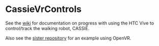 # CassieVrControls

See the [wiki](https://github.com/flipturnapps/CassieVrControls/wiki) for documentation on progress with using the HTC Vive to control/track the walking robot, CASSIE.

Also see the [sister repository](https://github.com/flipturnapps/OpenVR-Tracking-Example.git) for an example using OpenVR.

